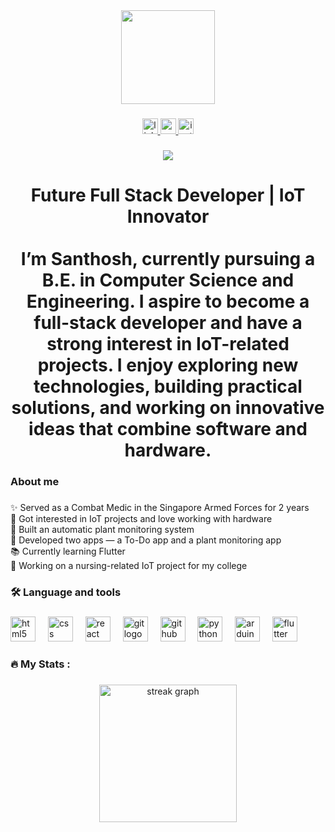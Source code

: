 <div align="center">
  <img height="150" src="https://media.giphy.com/media/v1.Y2lkPTc5MGI3NjExdGI1eTBpOGF6dXQwcnN2bWQ2eHN2YWYzbGl3ZDFwa241N2hsOTN1aSZlcD12MV9naWZzX3NlYXJjaCZjdD1n/RbDKaczqWovIugyJmW/giphy.gif"  />
</div>

###

<div align="center">
  <a href="https://www.linkedin.com/in/santhosh-p-547721358/" target="_blank">
    <img src="https://img.shields.io/static/v1?message=LinkedIn&logo=linkedin&label=&color=0077B5&logoColor=white&labelColor=&style=for-the-badge" height="25" alt="linkedin logo"  />
  </a>
  <a href="mailto:santhoshpanneer03@gmail.com" target="_blank">
    <img src="https://img.shields.io/static/v1?message=Gmail&logo=gmail&label=&color=D14836&logoColor=white&labelColor=&style=for-the-badge" height="25" alt="gmail logo"  />
  </a>
  <a href="https://www.instagram.com/santhoshpream__/" target="_blank">
    <img src="https://img.shields.io/static/v1?message=Instagram&logo=instagram&label=&color=E4405F&logoColor=white&labelColor=&style=for-the-badge" height="25" alt="instagram logo"  />
  </a>
</div>

###

<div align="center">
  <img src="https://visitor-badge.laobi.icu/badge?page_id=santhoshh-maax.santhoshh-maax&"  />
</div>

###

<h1 align="center">Future Full Stack Developer | IoT Innovator<br><br>I’m Santhosh, currently pursuing a B.E. in Computer Science and Engineering. I aspire to become a full-stack developer and have a strong interest in IoT-related projects. I enjoy exploring new technologies, building practical solutions, and working on innovative ideas that combine software and hardware.</h1>

###

<h3 align="left">About me</h3>

###

<p align="left">✨ Served as a Combat Medic in the Singapore Armed Forces for 2 years  <br>📡 Got interested in IoT projects and love working with hardware  <br>🌱 Built an automatic plant monitoring system  <br>📱 Developed two apps — a To-Do app and a plant monitoring app  <br>📚 Currently learning Flutter  <br>🏥 Working on a nursing-related IoT project for my college</p>

###

<h3 align="left">🛠 Language and tools</h3>

###

<div align="left">
  <img src="https://cdn.jsdelivr.net/gh/devicons/devicon/icons/html5/html5-original.svg" height="40" alt="html5 logo"  />
  <img width="12" />
  <img src="https://cdn.jsdelivr.net/gh/devicons/devicon/icons/css3/css3-original.svg" height="40" alt="css logo"  />
  <img width="12" />
  <img src="https://cdn.jsdelivr.net/gh/devicons/devicon/icons/react/react-original.svg" height="40" alt="react logo"  />
  <img width="12" />
  <img src="https://cdn.jsdelivr.net/gh/devicons/devicon/icons/git/git-original.svg" height="40" alt="git logo"  />
  <img width="12" />
  <img src="https://cdn.jsdelivr.net/gh/devicons/devicon/icons/github/github-original.svg" height="40" alt="github logo"  />
  <img width="12" />
  <img src="https://cdn.jsdelivr.net/gh/devicons/devicon/icons/python/python-original.svg" height="40" alt="python logo"  />
  <img width="12" />
  <img src="https://cdn.jsdelivr.net/gh/devicons/devicon/icons/arduino/arduino-original.svg" height="40" alt="arduino logo"  />
  <img width="12" />
  <img src="https://cdn.jsdelivr.net/gh/devicons/devicon/icons/flutter/flutter-original.svg" height="40" alt="flutter logo"  />
</div>

###

<h3 align="left">🔥   My Stats :</h3>

###

<div align="center">
  <img src="https://streak-stats.demolab.com?user=santhoshh-maax&locale=en&mode=daily&theme=dark&hide_border=false&border_radius=5&order=3" height="220" alt="streak graph"  />
</div>

###
